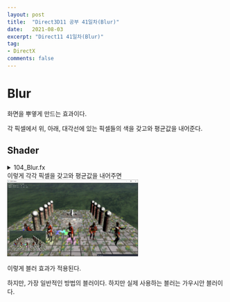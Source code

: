 ```yaml
---
layout: post
title:  "Direct3D11 공부 41일차(Blur)"
date:   2021-08-03
excerpt: "Direct11 41일차(Blur)"
tag:
- DirectX
comments: false
---
```


# Blur
화면을 뿌옇게 만드는 효과이다.

각 픽셀에서 위, 아래, 대각선에 있는 픽셀들의 색을 갖고와 평균값을 내어준다.

## Shader
<details>
<summary>104_Blur.fx</summary>
<div markdown="1">

```
uint BlurCount = 8;
float4 PS_Blur(VertexOutput input) : SV_Target
{
    float2 arr[9] =
    {
        float2(-1, -1), float2(+0, -1), float2(+1, -1),
        float2(-1, +0), float2(+0, +0), float2(+1, +0),
        float2(-1, +1), float2(+0, +1), float2(+1, +1)
    };
    
    float3 color = 0;
    for (uint blur = 1; blur < BlurCount; blur++)
    {
        for (int i = 0; i < 9; i++)
        {
            float x = arr[i].x * (float) blur * PixelSize.x;
            float y = arr[i].y * (float) blur * PixelSize.y;

            float2 uv = input.Uv + float2(x, y);
            color += DiffuseMap.Sample(LinearSampler, uv).rgb;
        }
    }    
    color /= (BlurCount) * 9;   
    
    return float4(color, 1.0f);
}
```

</div>
</details>
이렇게 각각 픽셀을 갖고와 평균값을 내어주면

<img src = "../assets/img/project/d3dx/day41/Blur.png" width="60%">

 이렇게 블러 효과가 적용된다.

 하지만, 가장 일반적인 방법의 블러이다. 하지만 실제 사용하는 블러는 가우시안 블러이다.
 